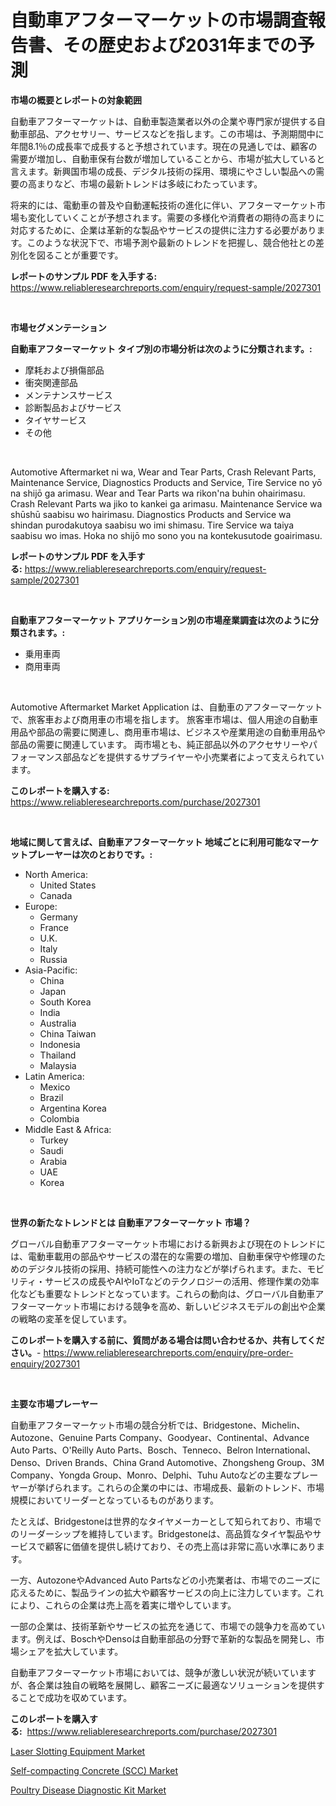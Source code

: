 <p><h1>自動車アフターマーケットの市場調査報告書、その歴史および2031年までの予測</h1></p><p><strong>市場の概要とレポートの対象範囲</strong></p>
<p><p>自動車アフターマーケットは、自動車製造業者以外の企業や専門家が提供する自動車部品、アクセサリー、サービスなどを指します。この市場は、予測期間中に年間8.1％の成長率で成長すると予想されています。現在の見通しでは、顧客の需要が増加し、自動車保有台数が増加していることから、市場が拡大していると言えます。新興国市場の成長、デジタル技術の採用、環境にやさしい製品への需要の高まりなど、市場の最新トレンドは多岐にわたっています。</p><p>将来的には、電動車の普及や自動運転技術の進化に伴い、アフターマーケット市場も変化していくことが予想されます。需要の多様化や消費者の期待の高まりに対応するために、企業は革新的な製品やサービスの提供に注力する必要があります。このような状況下で、市場予測や最新のトレンドを把握し、競合他社との差別化を図ることが重要です。</p></p>
<p><strong>レポートのサンプル PDF を入手する:</strong> <a href="https://www.reliableresearchreports.com/enquiry/request-sample/2027301">https://www.reliableresearchreports.com/enquiry/request-sample/2027301</a></p>
<p>&nbsp;</p>
<p><strong>市場セグメンテーション</strong></p>
<p><strong>自動車アフターマーケット タイプ別の市場分析は次のように分類されます。:</strong></p>
<p><ul><li>摩耗および損傷部品</li><li>衝突関連部品</li><li>メンテナンスサービス</li><li>診断製品およびサービス</li><li>タイヤサービス</li><li>その他</li></ul></p>
<p>&nbsp;</p>
<p><p>Automotive Aftermarket ni wa, Wear and Tear Parts, Crash Relevant Parts, Maintenance Service, Diagnostics Products and Service, Tire Service no yō na shijō ga arimasu. Wear and Tear Parts wa rikon'na buhin ohairimasu. Crash Relevant Parts wa jiko to kankei ga arimasu. Maintenance Service wa shūshū saabisu wo hairimasu. Diagnostics Products and Service wa shindan purodakutoya saabisu wo imi shimasu. Tire Service wa taiya saabisu wo imas. Hoka no shijō mo sono you na kontekusutode goairimasu.</p></p>
<p><strong>レポートのサンプル PDF を入手する:</strong>&nbsp;<a href="https://www.reliableresearchreports.com/enquiry/request-sample/2027301">https://www.reliableresearchreports.com/enquiry/request-sample/2027301</a></p>
<p>&nbsp;</p>
<p><strong> 自動車アフターマーケット アプリケーション別の市場産業調査は次のように分類されます。:</strong></p>
<p><ul><li>乗用車両</li><li>商用車両</li></ul></p>
<p>&nbsp;</p>
<p><p>Automotive Aftermarket Market Application は、自動車のアフターマーケットで、旅客車および商用車の市場を指します。 旅客車市場は、個人用途の自動車用品や部品の需要に関連し、商用車市場は、ビジネスや産業用途の自動車用品や部品の需要に関連しています。 両市場とも、純正部品以外のアクセサリーやパフォーマンス部品などを提供するサプライヤーや小売業者によって支えられています。</p></p>
<p><strong>このレポートを購入する:</strong>&nbsp; <a href="https://www.reliableresearchreports.com/purchase/2027301">https://www.reliableresearchreports.com/purchase/2027301</a></p>
<p>&nbsp;</p>
<p><strong>地域に関して言えば、自動車アフターマーケット 地域ごとに利用可能なマーケットプレーヤーは次のとおりです。:</strong></p>
<p><ul>
    <li>
        North America:
        <ul>
            <li>United States</li>
            <li>Canada</li>
        </ul>
    </li>
    <li>
        Europe:
        <ul>
            <li>Germany</li>
            <li>France</li>
            <li>U.K.</li>
            <li>Italy</li>
            <li>Russia</li>
        </ul>
    </li>
    <li>
        Asia-Pacific:
        <ul>
            <li>China</li>
            <li>Japan</li>
            <li>South Korea</li>
            <li>India</li>
            <li>Australia</li>
            <li>China Taiwan</li>
            <li>Indonesia</li>
            <li>Thailand</li>
            <li>Malaysia</li>
        </ul>
    </li>
    <li>
        Latin America:
        <ul>
            <li>Mexico</li>
            <li>Brazil</li>
            <li>Argentina Korea</li>
            <li>Colombia</li>
        </ul>
    </li>
    <li>
        Middle East & Africa:
        <ul>
            <li>Turkey</li>
            <li>Saudi</li>
            <li>Arabia</li>
            <li>UAE</li>
            <li>Korea</li>
        </ul>
    </li>
    </ul></p>
<p>&nbsp;</p>
<p><strong>世界の新たなトレンドとは 自動車アフターマーケット 市場？</strong></p>
<p><p>グローバル自動車アフターマーケット市場における新興および現在のトレンドには、電動車載用の部品やサービスの潜在的な需要の増加、自動車保守や修理のためのデジタル技術の採用、持続可能性への注力などが挙げられます。また、モビリティ・サービスの成長やAIやIoTなどのテクノロジーの活用、修理作業の効率化なども重要なトレンドとなっています。これらの動向は、グローバル自動車アフターマーケット市場における競争を高め、新しいビジネスモデルの創出や企業の戦略の変革を促しています。</p></p>
<p><strong>このレポートを購入する前に、質問がある場合は問い合わせるか、共有してください。</strong>- <a href="https://www.reliableresearchreports.com/enquiry/pre-order-enquiry/2027301">https://www.reliableresearchreports.com/enquiry/pre-order-enquiry/2027301</a></p>
<p>&nbsp;</p>
<p><strong>主要な市場プレーヤー</strong></p>
<p><p>自動車アフターマーケット市場の競合分析では、Bridgestone、Michelin、Autozone、Genuine Parts Company、Goodyear、Continental、Advance Auto Parts、O'Reilly Auto Parts、Bosch、Tenneco、Belron International、Denso、Driven Brands、China Grand Automotive、Zhongsheng Group、3M Company、Yongda Group、Monro、Delphi、Tuhu Autoなどの主要なプレーヤーが挙げられます。これらの企業の中には、市場成長、最新のトレンド、市場規模においてリーダーとなっているものがあります。</p><p>たとえば、Bridgestoneは世界的なタイヤメーカーとして知られており、市場でのリーダーシップを維持しています。Bridgestoneは、高品質なタイヤ製品やサービスで顧客に価値を提供し続けており、その売上高は非常に高い水準にあります。</p><p>一方、AutozoneやAdvanced Auto Partsなどの小売業者は、市場でのニーズに応えるために、製品ラインの拡大や顧客サービスの向上に注力しています。これにより、これらの企業は売上高を着実に増やしています。</p><p>一部の企業は、技術革新やサービスの拡充を通じて、市場での競争力を高めています。例えば、BoschやDensoは自動車部品の分野で革新的な製品を開発し、市場シェアを拡大しています。</p><p>自動車アフターマーケット市場においては、競争が激しい状況が続いていますが、各企業は独自の戦略を展開し、顧客ニーズに最適なソリューションを提供することで成功を収めています。</p></p>
<p><strong>このレポートを購入する:</strong>&nbsp;&nbsp;<a href="https://www.reliableresearchreports.com/purchase/2027301">https://www.reliableresearchreports.com/purchase/2027301</a></p>
<p><p><a href="https://www.linkedin.com/pulse/insights-laser-slotting-equipment-market-size-analysing-f4b4e?trackingId=ooHmzu%2BXLMciHQzjH69Low%3D%3D">Laser Slotting Equipment Market</a></p><p><a href="https://www.linkedin.com/pulse/self-compacting-concrete-scc-market-insights-players-forecast-ylhfe?trackingId=sFNIXjhQ5YnP3ayve%2FmIxA%3D%3D">Self-compacting Concrete (SCC) Market</a></p><p><a href="https://www.linkedin.com/pulse/poultry-disease-diagnostic-kit-market-size-growth-outlook-3rnjf?trackingId=fZqtwiWsXvnaemhoUVf7ZA%3D%3D">Poultry Disease Diagnostic Kit Market</a></p></p>